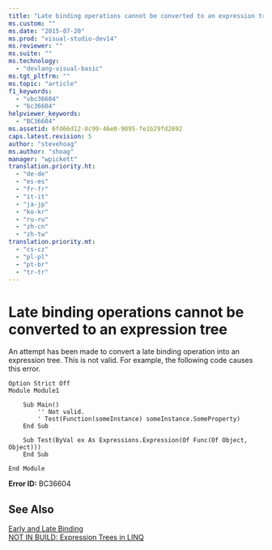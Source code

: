 ```yaml
---
title: "Late binding operations cannot be converted to an expression tree | Microsoft Docs"
ms.custom: ""
ms.date: "2015-07-20"
ms.prod: "visual-studio-dev14"
ms.reviewer: ""
ms.suite: ""
ms.technology: 
  - "devlang-visual-basic"
ms.tgt_pltfrm: ""
ms.topic: "article"
f1_keywords: 
  - "vbc36604"
  - "bc36604"
helpviewer_keywords: 
  - "BC36604"
ms.assetid: 6fd66d12-8c99-46e0-9095-fe1b29fd2692
caps.latest.revision: 5
author: "stevehoag"
ms.author: "shoag"
manager: "wpickett"
translation.priority.ht: 
  - "de-de"
  - "es-es"
  - "fr-fr"
  - "it-it"
  - "ja-jp"
  - "ko-kr"
  - "ru-ru"
  - "zh-cn"
  - "zh-tw"
translation.priority.mt: 
  - "cs-cz"
  - "pl-pl"
  - "pt-br"
  - "tr-tr"
---
```

# Late binding operations cannot be converted to an expression tree
An attempt has been made to convert a late binding operation into an expression tree. This is not valid. For example, the following code causes this error.  
  
```vb#  
Option Strict Off  
Module Module1  
  
    Sub Main()  
        '' Not valid.  
        ' Test(Function(someInstance) someInstance.SomeProperty)  
    End Sub  
  
    Sub Test(ByVal ex As Expressions.Expression(Of Func(Of Object, Object)))  
    End Sub  
  
End Module  
```  
  
 **Error ID:** BC36604  
  
## See Also  
 [Early and Late Binding](../../visual-basic/programming-guide/language-features/early-late-binding/early-and-late-binding.md)   
 [NOT IN BUILD: Expression Trees in LINQ](http://msdn.microsoft.com/en-us/1a2e8e74-4bbc-45ab-9a46-2b6cfce3bcb2)
